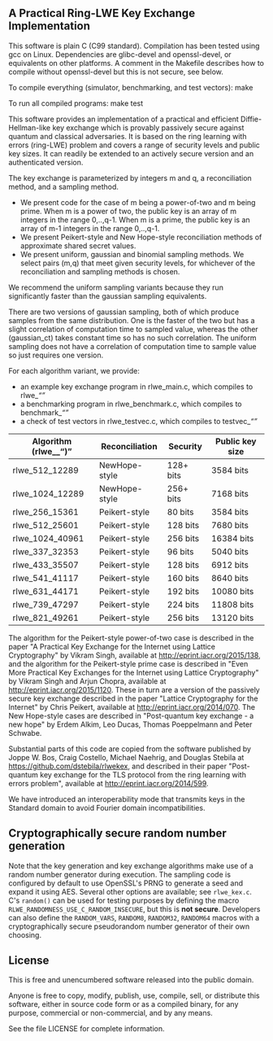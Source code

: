 A Practical Ring-LWE Key Exchange Implementation
------------------------------------------------

This software is plain C (C99 standard). Compilation has been tested using gcc on Linux. Dependencies are glibc-devel and openssl-devel, or equivalents on other platforms. A comment in the Makefile describes how to compile without openssl-devel but this is not secure, see below.

To compile everything (simulator, benchmarking, and test vectors): 
make

To run all compiled programs:
make test


This software provides an implementation of a practical and efficient Diffie-Hellman-like key exchange which is provably passively secure against quantum and classical adversaries. It is based on the ring learning with errors (ring-LWE) problem and covers a range of security levels and public key sizes. It can readily be extended to an actively secure version and an authenticated version.

The key exchange is parameterized by integers m and q, a reconciliation method, and a sampling method. 
* We present code for the case of m being a power-of-two and m being prime. When m is a power of two, the public key is an array of m integers in the range 0,..,q-1. When m is a prime, the public key is an array of m-1 integers in the range 0,..,q-1. 
* We present Peikert-style and New Hope-style reconciliation methods of approximate shared secret values.
* We present uniform, gaussian and binomial sampling methods.
We select pairs (m,q) that meet given security levels, for whichever of the reconciliation and sampling methods is chosen.

We recommend the uniform sampling variants because they run significantly faster than the gaussian sampling equivalents. 

There are two versions of gaussian sampling, both of which produce samples from the same distribution. One is the faster of the two but has a slight correlation of computation time to sampled value, whereas the other (gaussian_ct) takes constant time so has no such correlation. The uniform sampling does not have a correlation of computation time to sample value so just requires one version.

For each algorithm variant, we provide:
* an example key exchange program in rlwe_main.c, which compiles to rlwe_<m>_<q>_<sampling>
* a benchmarking program in rlwe_benchmark.c, which compiles to benchmark_<m>_<q>_<sampling>
* a check of test vectors in rlwe_testvec.c, which compiles to testvec_<m>_<q>_<sampling>

| Algorithm (rlwe_<m>_<q>) | Reconciliation | Security   |    Public key size |
| ------------------------ | -------------- | ---------- | ------------------ |
| rlwe_512_12289           | NewHope-style  | 128+ bits  |    3584 bits       |
| rlwe_1024_12289          | NewHope-style  | 256+ bits  |    7168 bits       |
| rlwe_256_15361           | Peikert-style  |  80 bits   |    3584 bits       |
| rlwe_512_25601           | Peikert-style  | 128 bits   |    7680 bits       |
| rlwe_1024_40961          | Peikert-style  | 256 bits   |   16384 bits       |
| rlwe_337_32353           | Peikert-style  |  96 bits   |    5040 bits       |
| rlwe_433_35507           | Peikert-style  | 128 bits   |    6912 bits       |
| rlwe_541_41117           | Peikert-style  | 160 bits   |    8640 bits       |
| rlwe_631_44171           | Peikert-style  | 192 bits   |   10080 bits       |
| rlwe_739_47297           | Peikert-style  | 224 bits   |   11808 bits       |
| rlwe_821_49261           | Peikert-style  | 256 bits   |   13120 bits       |

The algorithm for the Peikert-style power-of-two case is described in the paper "A Practical Key Exchange for the Internet using Lattice Cryptography" by Vikram Singh, available at http://eprint.iacr.org/2015/138, and the algorithm for the Peikert-style prime case is described in "Even More Practical Key Exchanges for the Internet using Lattice Cryptography" by Vikram Singh and Arjun Chopra, available at http://eprint.iacr.org/2015/1120. These in turn are a version of the passively secure key exchange described in the paper "Lattice Cryptography for the Internet" by Chris Peikert, available at http://eprint.iacr.org/2014/070. The New Hope-style cases are described in "Post-quantum key exchange - a new hope" by Erdem Alkim, Leo Ducas, Thomas Poeppelmann and Peter Schwabe.

Substantial parts of this code are copied from the software published by Joppe W. Bos, Craig Costello, Michael Naehrig, and Douglas Stebila at https://github.com/dstebila/rlwekex, and described in their paper "Post-quantum key exchange for the TLS protocol from the ring learning with errors problem", available at http://eprint.iacr.org/2014/599.

We have introduced an interoperability mode that transmits keys in the Standard domain to avoid Fourier domain incompatibilities.

Cryptographically secure random number generation
-------------------------------------------------
Note that the key generation and key exchange algorithms make use of a random number generator during execution.  The sampling code is configured by default to use OpenSSL's PRNG to generate a seed and expand it using AES.  Several other options are available; see `rlwe_kex.c`.  C's `random()` can be used for testing purposes by defining the macro `RLWE_RANDOMNESS_USE_C_RANDOM_INSECURE`, but this is **not secure**.  Developers can also define the `RANDOM_VARS`, `RANDOM8`, `RANDOM32`, `RANDOM64` macros with a cryptographically secure pseudorandom number generator of their own choosing.  

License
-------
This is free and unencumbered software released into the public domain.

Anyone is free to copy, modify, publish, use, compile, sell, or distribute this software, either in source code form or as a compiled binary, for any purpose, commercial or non-commercial, and by any means.

See the file LICENSE for complete information.
